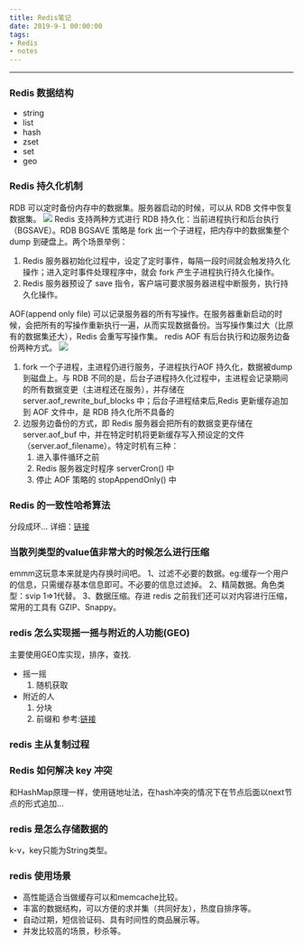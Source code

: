 ```yaml
--- 
title: Redis笔记
date: 2019-9-1 00:00:00
tags:
- Redis
- notes
---
```

--------------------------
### Redis 数据结构 
* string
* list
* hash
* zset
* set
* geo
### Redis 持久化机制
RDB 可以定时备份内存中的数据集。服务器启动的时候，可以从 RDB 文件中恢复数据集。
![](https://i.loli.net/2019/10/03/jwqfMpXG3k7Hmly.png)
Redis 支持两种方式进行 RDB 持久化：当前进程执行和后台执行（BGSAVE）。RDB BGSAVE 策略是 fork
出一个子进程，把内存中的数据集整个 dump 到硬盘上。两个场景举例：
  1. Redis 服务器初始化过程中，设定了定时事件，每隔一段时间就会触发持久化操作；进入定时事件处理程序中，就会 fork 产生子进程执行持久化操作。
  2. Redis 服务器预设了 save 指令，客户端可要求服务器进程中断服务，执行持久化操作。

AOF(append only file) 可以记录服务器的所有写操作。在服务器重新启动的时候，会把所有的写操作重新执行一遍，从而实现数据备份。当写操作集过大（比原有的数据集还大），Redis 会重写写操作集。
redis AOF 有后台执行和边服务边备份两种方式。
![](https://i.loli.net/2019/10/03/gT67WsfAlFohK49.png)
  1. fork 一个子进程，主进程仍进行服务，子进程执行AOF 持久化，数据被dump 到磁盘上。与 RDB 不同的是，后台子进程持久化过程中，主进程会记录期间的所有数据变更（主进程还在服务），并存储在 server.aof_rewrite_buf_blocks 中；后台子进程结束后,Redis 更新缓存追加到 AOF 文件中，是 RDB 持久化所不具备的
  2. 边服务边备份的方式，即 Redis 服务器会把所有的数据变更存储在 server.aof_buf 中，并在特定时机将更新缓存写入预设定的文件（server.aof_filename）。特定时机有三种：
     1. 进入事件循环之前
     2. Redis 服务器定时程序 serverCron() 中
     3. 停止 AOF 策略的 stopAppendOnly() 中
### Redis 的一致性哈希算法
分段成环...
详细：[链接](https://crossoverjie.top/2018/01/08/Consistent-Hash/)
### 当散列类型的value值非常大的时候怎么进行压缩
emmm这玩意本来就是内存换时间吧。
1、过滤不必要的数据。eg:缓存一个用户的信息，只需缓存基本信息即可。不必要的信息过滤掉。
2、精简数据。角色类型：svip 1=>1代替。
3、数据压缩。存进 redis 之前我们还可以对内容进行压缩，常用的工具有 GZIP、Snappy。
### redis 怎么实现摇一摇与附近的人功能(GEO)
主要使用GEO库实现，排序，查找.
* 摇一摇
  1. 随机获取 
* 附近的人
  1. 分块
  2. 前缀和
参考:[链接](https://www.httproot.com/article/23)
### redis 主从复制过程

### Redis 如何解决 key 冲突
和HashMap原理一样，使用链地址法，在hash冲突的情况下在节点后面以next节点的形式追加...
### redis 是怎么存储数据的
k-v，key只能为String类型。
### redis 使用场景
* 高性能适合当做缓存可以和memcache比较。
* 丰富的数据结构，可以方便的求并集（共同好友），热度自排序等。
* 自动过期，短信验证码、具有时间性的商品展示等。
* 并发比较高的场景，秒杀等。
